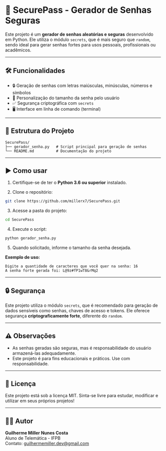 # 🔐 SecurePass - Gerador de Senhas Seguras

Este projeto é um **gerador de senhas aleatórias e seguras** desenvolvido em Python. Ele utiliza o módulo `secrets`, que é mais seguro que `random`, sendo ideal para gerar senhas fortes para usos pessoais, profissionais ou acadêmicos.

---

## 🛠 Funcionalidades

- 🔒 Geração de senhas com letras maiúsculas, minúsculas, números e símbolos
- 📏 Personalização do tamanho da senha pelo usuário
- ✅ Segurança criptográfica com `secrets`
- 🖥 Interface em linha de comando (terminal)

---

## 📂 Estrutura do Projeto

```
SecurePass/
├── gerador_senha.py   # Script principal para geração de senhas
└── README.md          # Documentação do projeto
```

---

## ▶️ Como usar

1. Certifique-se de ter o **Python 3.6 ou superior** instalado.

2. Clone o repositório:

```bash
git clone https://github.com/millerx7/SecurePass.git
```

3. Acesse a pasta do projeto:

```bash
cd SecurePass
```

4. Execute o script:

```bash
python gerador_senha.py
```

5. Quando solicitado, informe o tamanho da senha desejada.

**Exemplo de uso:**

```
Digite a quantidade de caracteres que você quer na senha: 16
A senha forte gerada foi: L@9z#fP1wT8&rMq2
```

---

## 🔒 Segurança

Este projeto utiliza o módulo `secrets`, que é recomendado para geração de dados sensíveis como senhas, chaves de acesso e tokens. Ele oferece segurança **criptograficamente forte**, diferente do `random`.

---

## ⚠️ Observações

- As senhas geradas são seguras, mas é responsabilidade do usuário armazená-las adequadamente.
- Este projeto é para fins educacionais e práticos. Use com responsabilidade.

---

## 📄 Licença

Este projeto está sob a licença MIT. Sinta-se livre para estudar, modificar e utilizar em seus próprios projetos!

---

## 👨‍💻 Autor

**Guilherme Miller Nunes Costa**  
Aluno de Telemática - IFPB  
Contato: guilhermemiller.dev@gmail.com
